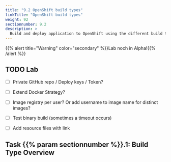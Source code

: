```yaml
---
title: "9.2 OpenShift build types"
linkTitle: "OpenShift build types"
weight: 92
sectionnumber: 9.2
description: >
  Build and deploy application to OpenShift using the different build types.
---
```



{{% alert title="Warning" color="secondary" %}}Lab noch in Alpha!{{% /alert %}}


## TODO Lab

* [ ] Private GitHub repo / Deploy keys / Token?
* [ ] Extend Docker Strategy?
* [ ] Image registry per user? Or add username to image name for distinct images?
* [ ] Test binary build (sometimes a timeout occurs)
* [ ] Add resource files with link


## Task {{% param sectionnumber %}}.1: Build Type Overview
